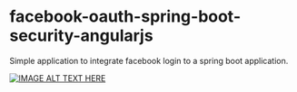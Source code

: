 # facebook-oauth-spring-boot-security-angularjs

Simple application to integrate facebook login to a spring boot application.

[![IMAGE ALT TEXT HERE](https://img.youtube.com/vi/Ld-3pGocAZ0/0.jpg)](https://www.youtube.com/watch?v=Ld-3pGocAZ0)

